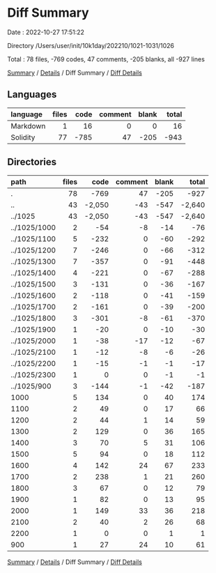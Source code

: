 # Diff Summary

Date : 2022-10-27 17:51:22

Directory /Users/user/init/10k1day/202210/1021-1031/1026

Total : 78 files,  -769 codes, 47 comments, -205 blanks, all -927 lines

[Summary](results.md) / [Details](details.md) / Diff Summary / [Diff Details](diff-details.md)

## Languages
| language | files | code | comment | blank | total |
| :--- | ---: | ---: | ---: | ---: | ---: |
| Markdown | 1 | 16 | 0 | 0 | 16 |
| Solidity | 77 | -785 | 47 | -205 | -943 |

## Directories
| path | files | code | comment | blank | total |
| :--- | ---: | ---: | ---: | ---: | ---: |
| . | 78 | -769 | 47 | -205 | -927 |
| .. | 43 | -2,050 | -43 | -547 | -2,640 |
| ../1025 | 43 | -2,050 | -43 | -547 | -2,640 |
| ../1025/1000 | 2 | -54 | -8 | -14 | -76 |
| ../1025/1100 | 5 | -232 | 0 | -60 | -292 |
| ../1025/1200 | 7 | -246 | 0 | -66 | -312 |
| ../1025/1300 | 7 | -357 | 0 | -91 | -448 |
| ../1025/1400 | 4 | -221 | 0 | -67 | -288 |
| ../1025/1500 | 3 | -131 | 0 | -36 | -167 |
| ../1025/1600 | 2 | -118 | 0 | -41 | -159 |
| ../1025/1700 | 2 | -161 | 0 | -39 | -200 |
| ../1025/1800 | 3 | -301 | -8 | -61 | -370 |
| ../1025/1900 | 1 | -20 | 0 | -10 | -30 |
| ../1025/2000 | 1 | -38 | -17 | -12 | -67 |
| ../1025/2100 | 1 | -12 | -8 | -6 | -26 |
| ../1025/2200 | 1 | -15 | -1 | -1 | -17 |
| ../1025/2300  | 1 | 0 | 0 | -1 | -1 |
| ../1025/900 | 3 | -144 | -1 | -42 | -187 |
| 1000 | 5 | 134 | 0 | 40 | 174 |
| 1100 | 2 | 49 | 0 | 17 | 66 |
| 1200 | 2 | 44 | 1 | 14 | 59 |
| 1300 | 2 | 129 | 0 | 36 | 165 |
| 1400 | 3 | 70 | 5 | 31 | 106 |
| 1500 | 5 | 94 | 0 | 18 | 112 |
| 1600 | 4 | 142 | 24 | 67 | 233 |
| 1700 | 2 | 238 | 1 | 21 | 260 |
| 1800 | 3 | 67 | 0 | 12 | 79 |
| 1900 | 1 | 82 | 0 | 13 | 95 |
| 2000 | 1 | 149 | 33 | 36 | 218 |
| 2100 | 2 | 40 | 2 | 26 | 68 |
| 2200 | 1 | 0 | 0 | 1 | 1 |
| 900 | 1 | 27 | 24 | 10 | 61 |

[Summary](results.md) / [Details](details.md) / Diff Summary / [Diff Details](diff-details.md)